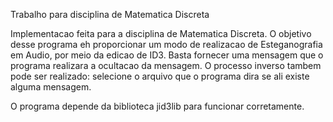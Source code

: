 Trabalho para disciplina de Matematica Discreta

Implementacao feita para a disciplina de Matematica Discreta. O objetivo desse programa eh proporcionar um modo de realizacao de Esteganografia em Audio, por meio da edicao de ID3. Basta fornecer uma mensagem que o programa realizara a ocultacao da mensagem. O processo inverso tambem pode ser realizado: selecione o arquivo que o programa dira se ali existe alguma mensagem.

O programa depende da biblioteca jid3lib para funcionar corretamente.
